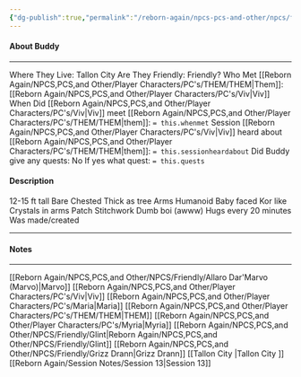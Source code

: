 ```yaml
---
{"dg-publish":true,"permalink":"/reborn-again/npcs-pcs-and-other/npcs/friendly/buddy/"}
---
```



#### About Buddy
---
Where They Live: Tallon City 
Are They Friendly: Friendly?
Who Met [[Reborn Again/NPCS,PCS,and Other/Player Characters/PC's/THEM/THEM\|Them]]: [[Reborn Again/NPCS,PCS,and Other/Player Characters/PC's/Viv\|Viv]]
When Did [[Reborn Again/NPCS,PCS,and Other/Player Characters/PC's/Viv\|Viv]] meet [[Reborn Again/NPCS,PCS,and Other/Player Characters/PC's/THEM/THEM\|them]]: `= this.whenmet`
Session [[Reborn Again/NPCS,PCS,and Other/Player Characters/PC's/Viv\|Viv]] heard about [[Reborn Again/NPCS,PCS,and Other/Player Characters/PC's/THEM/THEM\|them]]: `= this.sessionheardabout`
Did Buddy give any quests: No
	If yes what quest: `= this.quests`


#### Description
12-15 ft tall
Bare Chested 
Thick as tree Arms 
Humanoid
Baby faced 
Kor like Crystals in arms 
Patch Stitchwork 
Dumb boi (awww) 
Hugs every 20 minutes 
Was made/created

---

#### Notes
---
[[Reborn Again/NPCS,PCS,and Other/NPCS/Friendly/Allaro Dar'Marvo (Marvo)\|Marvo]] 
[[Reborn Again/NPCS,PCS,and Other/Player Characters/PC's/Viv\|Viv]]
[[Reborn Again/NPCS,PCS,and Other/Player Characters/PC's/Maria\|Maria]]
[[Reborn Again/NPCS,PCS,and Other/Player Characters/PC's/THEM/THEM\|THEM]]
[[Reborn Again/NPCS,PCS,and Other/Player Characters/PC's/Myria\|Myria]]
[[Reborn Again/NPCS,PCS,and Other/NPCS/Friendly/Glint\|Reborn Again/NPCS,PCS,and Other/NPCS/Friendly/Glint]]
[[Reborn Again/NPCS,PCS,and Other/NPCS/Friendly/Grizz Drann\|Grizz Drann]]
[[Tallon City \|Tallon City ]]
	[[Reborn Again/Session Notes/Session 13\|Session 13]]
	

